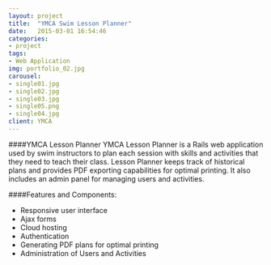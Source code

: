 ```yaml
---
layout: project
title:  "YMCA Swim Lesson Planner"
date:   2015-03-01 16:54:46
categories:
- project
tags:
- Web Application
img: portfolio_02.jpg
carousel:
- single01.jpg
- single02.jpg
- single03.jpg
- single05.png
- single04.jpg
client: YMCA
---
```

####YMCA Lesson Planner
YMCA Lesson Planner is a Rails web application used by swim instructors to plan each session with skills and activities that they need to teach their class. Lesson Planner keeps track of historical plans and provides PDF exporting capabilities for optimal printing. It also includes an admin panel for managing users and activities.

####Features and Components:
* Responsive user interface
* Ajax forms
* Cloud hosting
* Authentication
* Generating PDF plans for optimal printing
* Administration of Users and Activities